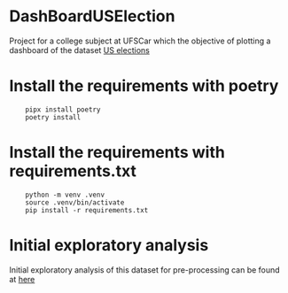 # DashBoardUSElection
Project for a college subject at UFSCar which the objective of plotting a dashboard of the dataset [US elections](https://www.kaggle.com/datasets/essarabi/ultimate-us-election-dataset/discussion?sort=undefined)


# Install the requirements with poetry

```
    pipx install poetry
    poetry install
```


# Install the requirements with requirements.txt

```
    python -m venv .venv
    source .venv/bin/activate
    pip install -r requirements.txt
```

# Initial exploratory analysis

Initial exploratory analysis of this dataset for pre-processing can be found at [here](https://colab.research.google.com/drive/1Qav7lJxeqBc8-Y3VYeBYd3EdqsHapkkw?usp=sharing)
